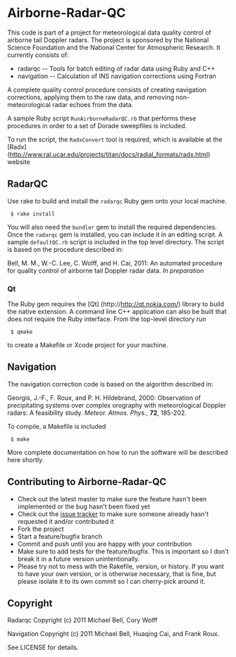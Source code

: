 # Airborne-Radar-QC

This code is part of a project for meteorological data quality control of airborne tail Doppler radars.
The project is sponsored by the National Science Foundation and the National Center for Atmospheric Research.
It currently consists of:

  * radarqc -- Tools for batch editing of radar data using Ruby and C++
  * navigation -- Calculation of INS navigation corrections using Fortran

A complete quality control procedure consists of creating navigation corrections, applying them to the raw data, and removing non-meteorological radar echoes from the data.

A sample Ruby script `RunAirborneRadarQC.rb` that performs these procedures in order to a set of Dorade sweepfiles is included.

To run the script, the `RadxConvert` tool is required, which is available at the [Radx] (http://www.ral.ucar.edu/projects/titan/docs/radial_formats/radx.html) website

## RadarQC

Use rake to build and install the `radarqc` Ruby gem onto your local machine. 

     $ rake install

You will also need the `bundler` gem to install the required dependencies. Once the `radarqc` gem is installed, you can include it in an editing script. A sample `defaultQC.rb` script is included in the top level directory. The script is based on the procedure described in:

Bell, M. M., W.-C. Lee, C. Wolff, and H. Cai, 2011: An automated procedure for quality control of airborne tail Doppler radar data. *In preparation*

### Qt

The Ruby gem requires the [Qt] (http://http://qt.nokia.com/) library to build the native extension.
A command line C++ application can also be built that does not require the Ruby interface. From the top-level directory run

     $ qmake

to create a Makefile or Xcode project for your machine.

## Navigation
 
The navigation correction code is based on the algorithm described in:

Georgis, J.-F., F. Roux, and P. H. Hildebrand, 2000: Observation of precipitating systems over complex orography with meteorological Doppler radars: A feasibility study. *Meteor. Atmos. Phys.*, **72**, 185-202.

To compile, a Makefile is included

     $ make

More complete documentation on how to run the software will be described here shortly.

## Contributing to Airborne-Radar-QC

* Check out the latest master to make sure the feature hasn't been implemented or the bug hasn't been fixed yet
* Check out the [issue tracker](http://github.com/mmbell/Airborne-Radar-QC/issues) to make sure someone already hasn't requested it and/or contributed it
* Fork the project
* Start a feature/bugfix branch
* Commit and push until you are happy with your contribution
* Make sure to add tests for the feature/bugfix. This is important so I don't break it in a future version unintentionally.
* Please try not to mess with the Rakefile, version, or history. If you want to have your own version, or is otherwise necessary, that is fine, but please isolate it to its own commit so I can cherry-pick around it.

## Copyright

Radarqc Copyright (c) 2011 Michael Bell, Cory Wolff

Navigation Copyright (c) 2011 Michael Bell, Huaqing Cai, and Frank Roux.

See LICENSE for details.


